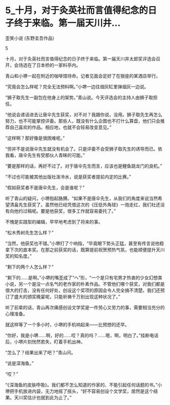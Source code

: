 # 5_十月，对于灸英社而言值得纪念的日子终于来临。第一届天川井...

歪笑小说 (东野圭吾作品)

5

十月，对于灸英社而言值得纪念的日子终于来临。第一届天川井太郎奖评选会召开，会场选在了日本桥的一家料亭内。

青山和小堺一起在附近的咖啡馆待命。记者见面会定好了在银座的某酒店举行。

“究竟会怎么样呢？完全无法预料啊。”小堺一边往烟灰缸里弹烟灰一边说。

“狮子取先生一副包在他身上的架势。”青山说。今天评选会的主持人由狮子取担任。

“他说会递话进去让唐伞先生获奖，对不对？我跟你说，没用。狮子取先生再怎么努力，也不可能掌控评委。那些人，既没有什么企图也不打什么算盘，他们只会推荐自己喜欢的作品。相应地，也就不会轻易改变意见。”

“这样啊？那好像是很困难呢。”

“但并不是说唐伞先生就没有机会了。只是评委不会受狮子取先生的诱导而已。依我看，唐伞先生有受那伙人青睐的可能。”

“要是那样的话，再好不过了。对于唐伞先生而言，应该也是鲤鱼跳龙门的良机。”

“不过也可能被其他出版社泼冷水，说是获奖者提前内定的比赛。”

“假如获奖者不是唐伞先生，会是谁呢？”

听了青山的疑问，小堺抱起胳膊。“如果不是唐伞先生，从我们的角度来说当然希望清畠先生获奖了。虽然他已经凭借这次的《压低外角球》一炮走红，我们社还没有向他约过稿呢。要是他获奖，很多工作就容易委托了。”

不愧是实践型的编辑，早早地考虑到了将来的事。

“松木秀树先生怎么样？”

“当然，他获奖也不错。”小堺打了个响指，“毕竟眼下势头正猛，甚至有传言说他稳拿下次的直本奖。在那之前获奖的话，既算提前祝贺预热气氛，也能顺便提升天川奖的知名度。”

“剩下的两个人怎么样？”

“剩下的……是啊。”小堺的嘴歪成了“へ”形，“一个是只有宅男才热衷的少女幻想类小说，另一个是没一点名气的老作家的朴素作品。不管他们哪个获奖，对我们都是很大的打击，没有任何好处，创设这个奖项的原因会令人完全搞不清楚。我们还预订了盛大的颁奖晚宴呢，只能祈祷千万别出现这种状况了。”

听了前辈的话，青山再次痛感创设文学奖是一件劳心又劳力的事，需要相当充分的心理准备。

就这样等了一个多小时，小堺的手机响起来——比预想的还早。

“你好，我是小堺……啊，好的……哎？真的吗？……嗯，啊，明白了。”挂断电话后，小堺片刻恍然若失，盯着手机出神。

“怎么了？结果出来了吧？”青山问。

“说是深海鱼。”

“哎？”

“《深海鱼的皮肤呼吸》。我们都不怎么知道的作家的、不能引起任何话题的书。”小堺把手机放进内袋，无力地摇了摇头，“好不容易创设个文学奖，居然是这个结果。天川奖估计也就到此为止了。”